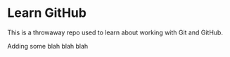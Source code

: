 # Learn GitHub

This is a throwaway repo used to learn about working with Git and GitHub.

Adding some blah blah blah
